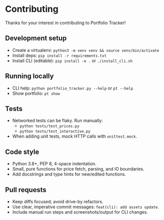 # Contributing

Thanks for your interest in contributing to Portfolio Tracker!

## Development setup
- Create a virtualenv: `python3 -m venv venv && source venv/bin/activate`
- Install deps: `pip install -r requirements.txt`
- Install CLI (editable): `pip install -e .` or `./install_cli.sh`

## Running locally
- CLI help: `python portfolio_tracker.py --help` or `pt --help`
- Show portfolio: `pt show`

## Tests
- Networked tests can be flaky. Run manually:
  - `python tests/test_prices.py`
  - `python tests/test_interactive.py`
- When adding unit tests, mock HTTP calls with `unittest.mock`.

## Code style
- Python 3.8+, PEP 8, 4-space indentation.
- Small, pure functions for price fetch, parsing, and IO boundaries.
- Add docstrings and type hints for new/edited functions.

## Pull requests
- Keep diffs focused; avoid drive-by refactors.
- Use clear, imperative commit messages: `feat(cli): add assets update`.
- Include manual run steps and screenshots/output for CLI changes.

